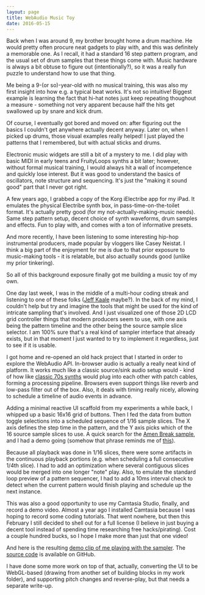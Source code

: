 ```yaml
---
layout: page
title: WebAudio Music Toy
date: 2016-05-15
---
```


Back when I was around 9, my brother brought home a drum machine. He would pretty often procure neat gadgets to play with, and this was definitely a memorable one. As I recall, it had a standard 16 step pattern program, and the usual set of drum samples that these things come with. Music hardware is always a bit obtuse to figure out (intentionally?), so it was a really fun puzzle to understand how to use that thing.

Me being a 9-(or so)-year-old with no musical training, this was also my first insight into how e.g. a typical beat works. It's not so intuitive! Biggest example is learning the fact that hi-hat notes just keep repeating thoughout a measure - something not very apparent because half the hits get swallowed up by snare and kick drum.

Of course, I eventually got bored and moved on: after figuring out the basics I couldn't get anywhere actually decent anyway. Later on, when I picked up drums, those visual examples really helped! I just played the patterns that I remembered, but with actual sticks and drums.

Electronic music widgets are still a bit of a mystery to me. I did play with basic MIDI in early teens and FruityLoops synths a bit later; however, without formal musical training, I would always hit a wall of incompetence and quickly lose interest. But it was good to understand the basics of oscillators, note structure and sequencing. It's just the "making it sound good" part that I never got right.

A few years ago, I grabbed a copy of the Korg iElectribe app for my iPad. It emulates the physical Electribe synth box, in pass-time-on-the-toilet format. It's actually pretty good (for my not-actually-making-music needs). Same step pattern setup, decent choice of synth waveforms, drum samples and effects. Fun to play with, and comes with a ton of informative presets.

And more recently, I have been listening to some interesting hip-hop instrumental producers, made popular by vloggers like Casey Neistat. I think a big part of the enjoyment for me is due to that prior exposure to music-making tools - it is relatable, but also actually sounds good (unlike my prior tinkering).

So all of this background exposure finally got me building a music toy of my own.

One day last week, I was in the middle of a multi-hour coding streak and listening to one of these folks ([Jeff Kaale](https://soundcloud.com/jeff-kaale) maybe?). In the back of my mind, I couldn't help but try and imagine the tools that might be used for the kind of intricate sampling that's involved. And I just visualized one of those 2D LCD grid controller things that modern producers seem to use, with one axis being the pattern timeline and the other being the source sample slice selector. I am 100% sure that's a real kind of sampler interface that already exists, but in that moment I just wanted to try to implement it regardless, just to see if it is usable.

I got home and re-opened an old hack project that I started in order to explore the WebAudio API. In-browser audio is actually a really neat kind of platform. It works much like a classic source/sink audio setup would - kind of how like [classic 70s synths](https://www.youtube.com/watch?v=01uwRZkMq24) would plug into each other with patch cables, forming a processing pipeline. Browsers even support things like reverb and low-pass filter out of the box. Also, it deals with timing really nicely, allowing to schedule a timeline of audio events in advance.

Adding a minimal reactive UI scaffold from my experiments a while back, I whipped up a basic 16x16 grid of buttons. Then I fed the data from button toggle selections into a scheduled sequence of 1/16 sample slices. The X axis defines the step time in the pattern, and the Y axis picks which of the 16 source sample slices to use. A quick search for the [Amen Break sample](http://www.economist.com/blogs/prospero/2011/12/amen-break), and I had a demo going (somehow that phrase reminds me of [this](https://www.youtube.com/watch?v=Sr2PlqXw03Y)).

Because all playback was done in 1/16 slices, there were some artifacts in the continuous playback portions (e.g. when scheduling a full consecutive 1/4th slice). I had to add an optimization where several contiguous slices would be merged into one longer "note" play. Also, to emulate the standard loop preview of a pattern sequencer, I had to add a 10ms interval check to detect when the current pattern would finish playing and schedule up the next instance.

This was also a good opportunity to use my Camtasia Studio, finally, and record a demo video. Almost a year ago I installed Camtasia because I was hoping to record some coding tutorials. That went nowhere, but then this February I still decided to shell out for a full license (I believe in just buying a decent tool instead of spending time researching free hacks/pirating). Cost a couple hundred bucks, so I hope I make more than just that one video!

And here is the resulting [demo clip of me playing with the sampler](https://www.youtube.com/watch?v=uZM0nfuLfxM). The [source code](https://github.com/unframework/eltrn) is available on GitHub.

I have done some more work on top of that, actually, converting the UI to be WebGL-based (drawing from another set of building blocks in my work folder), and supporting pitch changes and reverse-play, but that needs a separate write-up.
